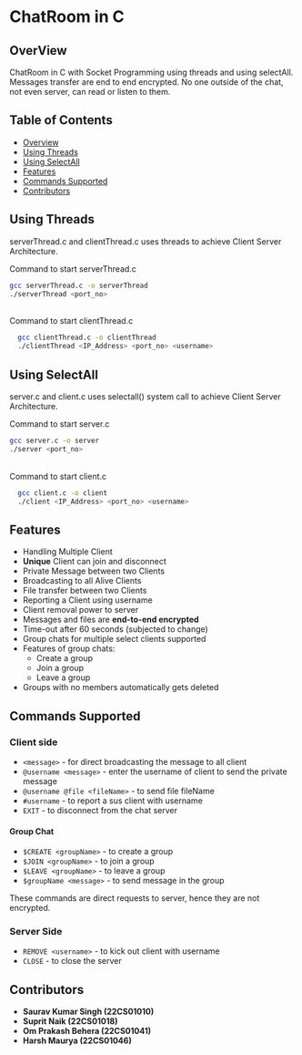 # ChatRoom in C

## OverView
ChatRoom in C with Socket Programming using threads and using selectAll. Messages transfer are end to end encrypted. No one outside of the chat, not even server, can read or listen to them.

## Table of Contents
- [Overview](#overview)
- [Using Threads](#using-threads)
- [Using SelectAll](#using-selectall)
- [Features](#features)
- [Commands Supported](#commands-supported)
- [Contributors](#contributors)

## Using Threads
serverThread.c and clientThread.c uses threads to achieve Client Server Architecture.

Command to start serverThread.c

  ```bash
  gcc serverThread.c -o serverThread
  ./serverThread <port_no>
  ```
<br>
Command to start clientThread.c

  ```bash
    gcc clientThread.c -o clientThread
    ./clientThread <IP_Address> <port_no> <username>
  ```

## Using SelectAll
server.c and client.c uses selectall() system call to achieve Client Server Architecture.

Command to start server.c

  ```bash
  gcc server.c -o server
  ./server <port_no>
  ```
<br>
Command to start client.c

  ```bash
    gcc client.c -o client
    ./client <IP_Address> <port_no> <username>
  ```

## Features
- Handling Multiple Client
- **Unique** Client can join and disconnect
- Private Message between two Clients
- Broadcasting to all Alive Clients
- File transfer between two Clients
- Reporting a Client using username
- Client removal power to server
- Messages and files are **end-to-end encrypted**
- Time-out after 60 seconds (subjected to change)
- Group chats for multiple select clients supported
- Features of group chats:
  - Create a group
  - Join a group
  - Leave a group
- Groups with no members automatically gets deleted
 
## Commands Supported 
### Client side
- `<message>` - for direct broadcasting the message to all client
- `@username <message>` - enter the username of client to send the private message
- `@username @file <fileName>` - to send file fileName
- `#username` - to report a sus client with username
- `EXIT` - to disconnect from the chat server

#### Group Chat
- `$CREATE <groupName>` - to create a group
- `$JOIN <groupName>` - to join a group
- `$LEAVE <groupName>` - to leave a group
- `$groupName <message>` - to send message in the group

These commands are direct requests to server, hence they are not encrypted.

### Server Side
- `REMOVE <username>` - to kick out client with username
- `CLOSE` - to close the server

## Contributors
- **Saurav Kumar Singh (22CS01010)**
- **Suprit Naik (22CS01018)**
- **Om Prakash Behera (22CS01041)**
- **Harsh Maurya (22CS01046)**

